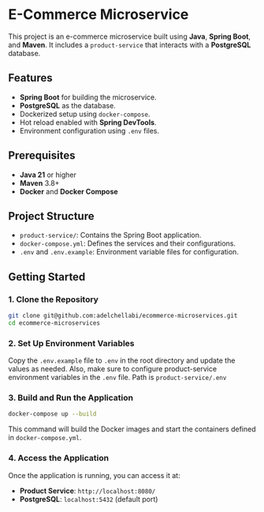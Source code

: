 # E-Commerce Microservice

This project is an e-commerce microservice built using **Java**, **Spring Boot**, and **Maven**. It includes a `product-service` that interacts with a **PostgreSQL** database.

## Features

- **Spring Boot** for building the microservice.
- **PostgreSQL** as the database.
- Dockerized setup using `docker-compose`.
- Hot reload enabled with **Spring DevTools**.
- Environment configuration using `.env` files.

## Prerequisites

- **Java 21** or higher
- **Maven** 3.8+
- **Docker** and **Docker Compose**

## Project Structure

- `product-service/`: Contains the Spring Boot application.
- `docker-compose.yml`: Defines the services and their configurations.
- `.env` and `.env.example`: Environment variable files for configuration.

## Getting Started

### 1. Clone the Repository

```bash
git clone git@github.com:adelchellabi/ecommerce-microservices.git
cd ecommerce-microservices
```
### 2. Set Up Environment Variables
Copy the `.env.example` file to `.env` in the root directory and update the values as needed.
Also, make sure to configure product-service environment variables in the `.env` file. Path is `product-service/.env`

### 3. Build and Run the Application
```bash
docker-compose up --build
```
This command will build the Docker images and start the containers defined in `docker-compose.yml`.
### 4. Access the Application
Once the application is running, you can access it at:
- **Product Service**: `http://localhost:8080/`
- **PostgreSQL**: `localhost:5432` (default port)
